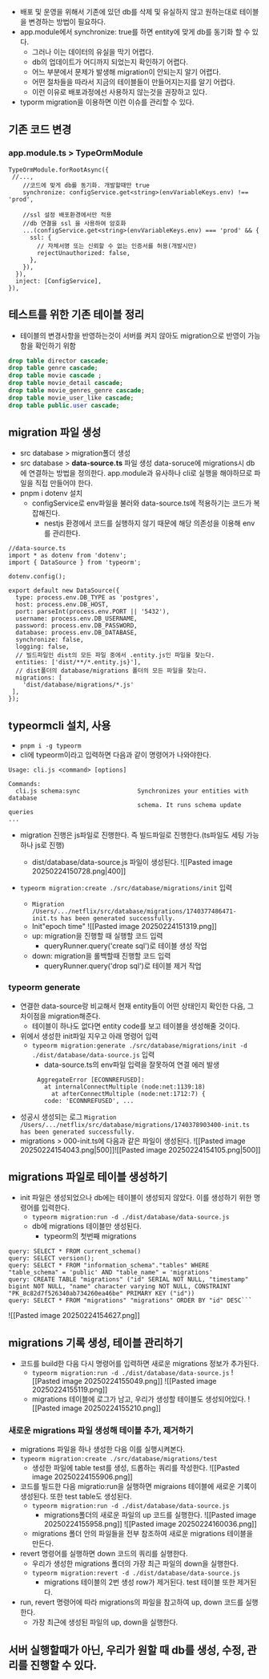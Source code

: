 - 배포 및 운영을 위해서 기존에 있던 db를 삭제 및 유실하지 않고 원하는대로 테이블을 변경하는 방법이 필요하다.
- app.module에서 synchronize: true를 하면 entity에 맞게 db를 동기화 할 수 있다. 
	- 그러나 이는 데이터의 유실을 막기 어렵다.
	- db의 업데이트가 어디까지 되었는지 확인하기 어렵다.
	- 어느 부분에서 문제가 발생해 migration이 안되는지 알기 어렵다.
	- 어떤 절차들을 따라서 지금의 테이블들이 만들어지는지를 알기 어렵다.
	- 이런 이유로 배포과정에선 사용하지 않는것을 권장하고 있다.
- typorm migration을 이용하면 이런 이슈를 관리할 수 있다.


## 기존 코드 변경
### app.module.ts > TypeOrmModule
```node
TypeOrmModule.forRootAsync({  
 //...,
    //코드에 맞게 db를 동기화. 개발할때만 true 
    synchronize: configService.get<string>(envVariableKeys.env) !== 'prod', 

	//ssl 설정 배포환경에서만 적용  
    //db 연결을 ssl 을 사용하여 암호화  
    ...(configService.get<string>(envVariableKeys.env) === 'prod' && {  
      ssl: {  
        // 자체서명 또는 신뢰할 수 없는 인증서를 허용(개발시만)  
        rejectUnauthorized: false,  
      },  
    }),  
  }),  
  inject: [ConfigService],  
}),
```
## 테스트를 위한 기존 테이블 정리
- 테이블의 변경사항을 반영하는것이 서버를 켜지 않아도 migration으로 반영이 가능함을 확인하기 위함
```sql
drop table director cascade;  
drop table genre cascade;  
drop table movie cascade ;  
drop table movie_detail cascade;  
drop table movie_genres_genre cascade;  
drop table movie_user_like cascade;  
drop table public.user cascade;
```

## migration 파일 생성
- src database > migration폴더 생성
- src database > **data-source.ts** 파일 생성
	data-soruce에 migrations시 db에 연결하는 방법을 정의한다.
	app.module과 유사하나 cli로 실행을 해야하므로 파일을 직접 만들어야 한다.
- pnpm i dotenv 설치
	- configService로 env파일을 불러와 data-source.ts에 적용하기는 코드가 복잡해진다.
		- nestjs 환경에서 코드를 실행하지 않기 때문에 해당 의존성을 이용해 env를 관리한다.
```node
//data-source.ts
import * as dotenv from 'dotenv';  
import { DataSource } from 'typeorm';  
  
dotenv.config();  
  
export default new DataSource({  
  type: process.env.DB_TYPE as 'postgres',  
  host: process.env.DB_HOST,  
  port: parseInt(process.env.PORT || '5432'),  
  username: process.env.DB_USERNAME,  
  password: process.env.DB_PASSWORD,  
  database: process.env.DB_DATABASE,
  synchronize: false,  
  logging: false,  
  // 빌드파일인 dist의 모든 파일 중에서 .entity.js인 파일을 찾는다.
  entities: ['dist/**/*.entity.js}'],  
  // dist폴더의 database/migrations 폴더의 모든 파일을 찾는다.
  migrations: [
	'dist/database/migrations/*.js'
 ],  
});
```

## typeormcli 설치, 사용
- `pnpm i -g typeorm`
- cli에 typeorm이라고 입력하면 다음과 같이 명령어가 나와야한다.
```cli
Usage: cli.js <command> [options]

Commands:
  cli.js schema:sync                Synchronizes your entities with database
                                    schema. It runs schema update queries 
...
```

- migration 진행은 js파일로 진행한다. 즉 빌드파일로 진행한다.(ts파일도 세팅 가능하나 js로 진행)
	- dist/database/data-source.js 파일이 생성된다.
	![[Pasted image 20250224150728.png|400]]

- `typeorm migration:create ./src/database/migrations/init` 입력
	- `Migration /Users/.../netflix/src/database/migrations/1740377486471-init.ts has been generated successfully.`
	- Init"epoch time"
	![[Pasted image 20250224151319.png]]
	- up: migration을 진행할 때 실행할 코드 입력
		- queryRunner.query('create sql')로 테이블 생성 작업
	- down: migration을 롤백할때 진행할 코드 입력
		- queryRunner.query('drop sql')로 테이블 제거 작업
### typeorm generate
- 연결한 data-source랑 비교해서 현재 entity들이 어떤 상태인지 확인한 다음, 그 차이점을 migration해준다.
	- 테이블이 하나도 없다면 entity code를 보고 테이블을 생성해줄 것이다.
- 위에서 생성한 init파일 지우고 아래 명령어 입력
	- `typeorm migration:generate ./src/database/migrations/init -d ./dist/database/data-source.js` 입력
		- data-source.ts의 env파일 입력을 잘못하여 연결 에러 발생
```
		AggregateError [ECONNREFUSED]: 
		  at internalConnectMultiple (node:net:1139:18)
		    at afterConnectMultiple (node:net:1712:7) {
		  code: 'ECONNREFUSED', ...
```
- 성공시 생성되는 로그
	`Migration /Users/.../netflix/src/database/migrations/1740378903400-init.ts has been generated successfully.`
- migrations > 000-init.ts에 다음과 같은 파일이 생성된다.
	![[Pasted image 20250224154043.png|500]]![[Pasted image 20250224154105.png|500]]

## migrations 파일로 테이블 생성하기
- init 파일은 생성되었으나 db에는 테이블이 생성되지 않았다. 이를 생성하기 위한 명령어를 입력한다.
	- `typeorm migration:run -d ./dist/database/data-source.js`
	- db에 migrations 테이블만 생성된다.
		- typeorm의 첫번째 migrations
```sq
query: SELECT * FROM current_schema()
query: SELECT version();
query: SELECT * FROM "information_schema"."tables" WHERE "table_schema" = 'public' AND "table_name" = 'migrations'
query: CREATE TABLE "migrations" ("id" SERIAL NOT NULL, "timestamp" bigint NOT NULL, "name" character varying NOT NULL, CONSTRAINT "PK_8c82d7f526340ab734260ea46be" PRIMARY KEY ("id"))
query: SELECT * FROM "migrations" "migrations" ORDER BY "id" DESC```
```
![[Pasted image 20250224154627.png]]

## migrations 기록 생성, 테이블 관리하기
- 코드를 build한 다음 다시 명령어를 입력하면 새로운 migrations 정보가 추가된다.
	- `typeorm migration:run -d ./dist/database/data-source.js`
	![[Pasted image 20250224155049.png]]
	![[Pasted image 20250224155119.png]]
	- migrations 테이블에 로그가 남고, 우리가 생성할 테이블도 생성되어있다.
		![[Pasted image 20250224155210.png]]
### 새로운 migrations 파일 생성해 테이블 추가, 제거하기
- migrations 파일을 하나 생성한 다음 이를 실행시켜본다.
- `typeorm migration:create ./src/database/migrations/test`
	- 생성한 파일에 table test를 생성, 드롭하는 쿼리를 작성한다.
		![[Pasted image 20250224155906.png]]
- 코드를 빌드한 다음 migratio:run을 실행하면 migraions 테이블에 새로운 기록이 생성된다. 또한 test table도 생성된다.
	- `typeorm migration:run -d ./dist/database/data-source.js`
		- migrations폴더의 새로운 파일의 up 코드를 실행한다.
		![[Pasted image 20250224155958.png]]
		![[Pasted image 20250224160036.png]]
	- migrations 폴더 안의 파일들을 전부 참조하여 새로운 migrations 테이블을 만든다.
- revert 명령어를 실행하면 down 코드의 쿼리를 실행한다.
	- 우리가 생성한 migrations 폴더의 가장 최근 파일의 down을 실행한다.
	- `typeorm migration:revert -d ./dist/database/data-source.js`
		- migrations 테이블의 2번 생성 row가 제거된다. test 테이블 또한 제거된다.
- run, revert 명령어에 따라 migrations의 파일을 참고하여 up, down 코드를 실행한다.
	- 가장 최근에 생성된 파일의 up, down을 실행한다.
## 서버 실행할때가 아닌, 우리가 원할 때 db를 생성, 수정, 관리를 진행할 수 있다.
